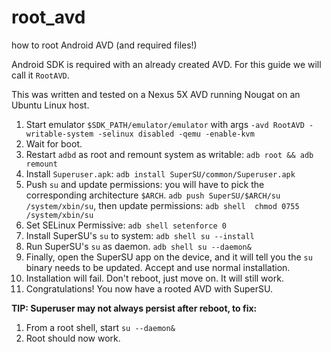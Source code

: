 
# root_avd

how to root Android AVD (and required files!)

Android SDK is required with an already created AVD. For this guide we will call it `RootAVD`.

This was written and tested on a Nexus 5X AVD running Nougat on an Ubuntu Linux host.

1. Start emulator `$SDK_PATH/emulator/emulator` with args `-avd RootAVD -writable-system -selinux disabled -qemu -enable-kvm`
1. Wait for boot.
1. Restart `adbd` as root and remount system as writable: `adb root && adb remount`
1. Install `Superuser.apk`: `adb install SuperSU/common/Superuser.apk`
1. Push `su` and update permissions: you will have to pick the corresponding architecture `$ARCH`. `adb push SuperSU/$ARCH/su /system/xbin/su`, then update permissions: `adb shell  chmod 0755 /system/xbin/su`
1. Set SELinux Permissive: `adb shell setenforce 0`
1. Install SuperSU's `su` to system: `adb shell su --install`
1. Run SuperSU's `su` as daemon. `adb shell su --daemon&`
1. Finally, open the SuperSU app on the device, and it will tell you the `su` binary needs to be updated. Accept and use normal installation.
1. Installation will fail. Don't reboot, just move on. It will still work.
1. Congratulations! You now have a rooted AVD with SuperSU.

**TIP: Superuser may not always persist after reboot, to fix:**
1. From a root shell, start `su --daemon&`
1. Root should now work.
